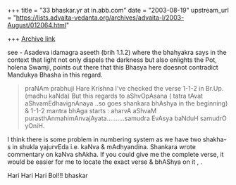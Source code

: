 +++
title = "33 bhaskar.yr at in.abb.com"
date = "2003-08-19"
upstream_url = "https://lists.advaita-vedanta.org/archives/advaita-l/2003-August/012064.html"

+++
[Archive link](https://lists.advaita-vedanta.org/archives/advaita-l/2003-August/012064.html)


see - Asadeva idamagra aseeth (brih 1.1.2) where the bhahyakra says in the
context that light not only dispels the darkness but also enlights the Pot,
holena Swamji, points out there that this Bhasya here doesnot contradict
Mandukya Bhasha in this regard.

>  praNAm prabhuji
>  Hare Krishna
>  I've checked the verse 1-1-2 in Br.Up. (madhu kaNda) But this regards to
aShvOpAsana ( tatra tAvat aShvamEdhavignAnaya ..so goes shankara bhAshya in
the beginning)  & 1-1-2 mantra bhAga starts : aharvA aShvaM
purasthAnmahimAnvajAyata..........samudra EvAsya baNduH samudrO yOniH.

I think there is some problem in numbering system as we have two shakha-s
in shukla yajurvEda i.e. kaNva & mAdhyandina.  Shankara wrote commentary on
kaNva shAkha.  If you could give me the complete verse, it would be easier
for me to locate the exact verse & bhAShya on it , .

Hari Hari Hari Bol!!!
bhaskar


